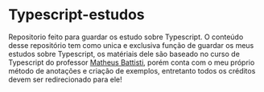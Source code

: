 # Typescript-estudos
 Repositorio feito para guardar os estudo sobre Typescript.
 O conteúdo desse repositório tem como unica e exclusiva função de guardar os meus estudos sobre Typescript, os matériais dele são baseado no curso de Typescript do professor [Matheus Battisti](https://www.udemy.com/user/matheus-battisti/), porém conta com o meu próprio método de anotações e criação de exemplos, entretanto todos os créditos devem ser redirecionado para ele!
